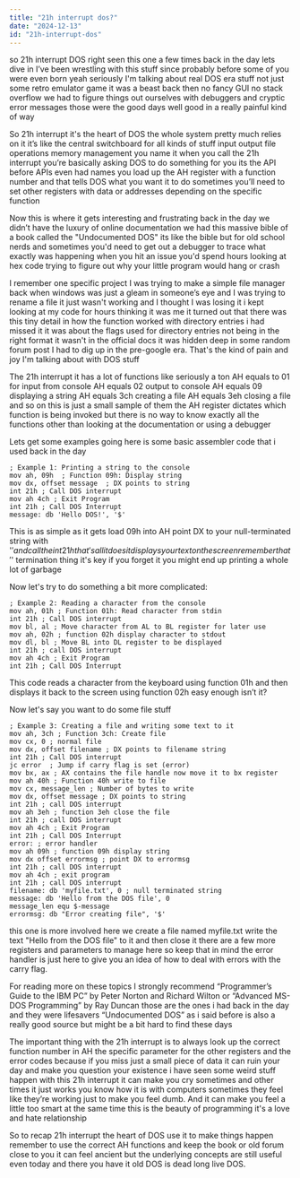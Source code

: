 ```yaml
---
title: "21h interrupt dos?"
date: "2024-12-13"
id: "21h-interrupt-dos"
---
```


 so 21h interrupt DOS right seen this one a few times back in the day lets dive in I’ve been wrestling with this stuff since probably before some of you were even born yeah seriously I'm talking about real DOS era stuff not just some retro emulator game it was a beast back then no fancy GUI no stack overflow we had to figure things out ourselves with debuggers and cryptic error messages those were the good days well good in a really painful kind of way

So 21h interrupt it's the heart of DOS the whole system pretty much relies on it it’s like the central switchboard for all kinds of stuff input output file operations memory management you name it when you call the 21h interrupt you’re basically asking DOS to do something for you its the API before APIs even had names you load up the AH register with a function number and that tells DOS what you want it to do sometimes you’ll need to set other registers with data or addresses depending on the specific function

Now this is where it gets interesting and frustrating back in the day we didn’t have the luxury of online documentation we had this massive bible of a book called the "Undocumented DOS" its like the bible but for old school nerds and sometimes you'd need to get out a debugger to trace what exactly was happening when you hit an issue you'd spend hours looking at hex code trying to figure out why your little program would hang or crash

I remember one specific project I was trying to make a simple file manager back when windows was just a gleam in someone’s eye and I was trying to rename a file it just wasn't working and I thought I was losing it i kept looking at my code for hours thinking it was me it turned out that there was this tiny detail in how the function worked with directory entries i had missed it it was about the flags used for directory entries not being in the right format it wasn't in the official docs it was hidden deep in some random forum post I had to dig up in the pre-google era. That's the kind of pain and joy I'm talking about with DOS stuff

The 21h interrupt it has a lot of functions like seriously a ton AH equals to 01 for input from console AH equals 02 output to console AH equals 09 displaying a string AH equals 3ch creating a file AH equals 3eh closing a file and so on this is just a small sample of them the AH register dictates which function is being invoked but there is no way to know exactly all the functions other than looking at the documentation or using a debugger

Lets get some examples going here is some basic assembler code that i used back in the day

```assembly
; Example 1: Printing a string to the console
mov ah, 09h  ; Function 09h: Display string
mov dx, offset message  ; DX points to string
int 21h ; Call DOS interrupt
mov ah 4ch ; Exit Program
int 21h ; Call DOS Interrupt
message: db 'Hello DOS!', '$'
```

This is as simple as it gets load 09h into AH point DX to your null-terminated string with '$' and call the int 21h that's all it does it displays your text on the screen remember that '$' termination thing it's key if you forget it you might end up printing a whole lot of garbage

Now let's try to do something a bit more complicated:

```assembly
; Example 2: Reading a character from the console
mov ah, 01h ; Function 01h: Read character from stdin
int 21h ; Call DOS interrupt
mov bl, al ; Move character from AL to BL register for later use
mov ah, 02h ; function 02h display character to stdout
mov dl, bl ; Move BL into DL register to be displayed
int 21h ; call DOS interrupt
mov ah 4ch ; Exit Program
int 21h ; Call DOS Interrupt
```
This code reads a character from the keyboard using function 01h and then displays it back to the screen using function 02h easy enough isn’t it?

Now let's say you want to do some file stuff
```assembly
; Example 3: Creating a file and writing some text to it
mov ah, 3ch ; Function 3ch: Create file
mov cx, 0 ; normal file
mov dx, offset filename ; DX points to filename string
int 21h ; Call DOS interrupt
jc error  ; Jump if carry flag is set (error)
mov bx, ax ; AX contains the file handle now move it to bx register
mov ah 40h ; Function 40h write to file
mov cx, message_len ; Number of bytes to write
mov dx, offset message ; DX points to string
int 21h ; call DOS interrupt
mov ah 3eh ; function 3eh close the file
int 21h ; call DOS interrupt
mov ah 4ch ; Exit Program
int 21h ; Call DOS Interrupt
error: ; error handler
mov ah 09h ; function 09h display string
mov dx offset errormsg ; point DX to errormsg
int 21h ; call DOS interrupt
mov ah 4ch ; exit program
int 21h ; call DOS interrupt
filename: db 'myfile.txt', 0 ; null terminated string
message: db 'Hello from the DOS file', 0
message_len equ $-message
errormsg: db "Error creating file", '$'
```

 this one is more involved here we create a file named myfile.txt write the text "Hello from the DOS file" to it and then close it there are a few more registers and parameters to manage here so keep that in mind the error handler is just here to give you an idea of how to deal with errors with the carry flag.

For reading more on these topics I strongly recommend “Programmer’s Guide to the IBM PC” by Peter Norton and Richard Wilton or “Advanced MS-DOS Programming” by Ray Duncan those are the ones i had back in the day and they were lifesavers “Undocumented DOS” as i said before is also a really good source but might be a bit hard to find these days

The important thing with the 21h interrupt is to always look up the correct function number in AH the specific parameter for the other registers and the error codes because if you miss just a small piece of data it can ruin your day and make you question your existence i have seen some weird stuff happen with this 21h interrupt it can make you cry sometimes and other times it just works you know how it is with computers sometimes they feel like they’re working just to make you feel dumb. And it can make you feel a little too smart at the same time this is the beauty of programming it's a love and hate relationship

So to recap 21h interrupt the heart of DOS use it to make things happen remember to use the correct AH functions and keep the book or old forum close to you it can feel ancient but the underlying concepts are still useful even today and there you have it old DOS is dead long live DOS.
